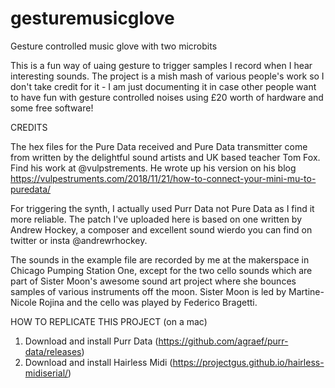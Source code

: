 # gesturemusicglove
Gesture controlled music glove with two microbits

This is a fun way of uaing gesture to trigger samples I record when I hear interesting sounds. The project is a mish mash of various people's work so I don't take credit for it - I am just documenting it in case other people want to have fun with gesture controlled noises using £20 worth of hardware and some free software! 

CREDITS

The hex files for the Pure Data received and Pure Data transmitter come from written by the delightful sound artists and UK based teacher Tom Fox. Find his work at @vulpstrements. He wrote up his version on his blog https://vulpestruments.com/2018/11/21/how-to-connect-your-mini-mu-to-puredata/ 

For triggering the synth, I actually used Purr Data not Pure Data as I find it more reliable. The patch I've uploaded here is based on one written by Andrew Hockey, a composer and excellent sound wierdo you can find on twitter or insta @andrewrhockey. 

The sounds in the example file are recorded by me at the makerspace in Chicago Pumping Station One, except for the two cello sounds which are part of Sister Moon's awesome sound art project where she bounces samples of various instruments off the moon. Sister Moon is led by Martine-Nicole Rojina and the cello was played by Federico Bragetti.

HOW TO REPLICATE THIS PROJECT (on a mac)

1. Download and install Purr Data (https://github.com/agraef/purr-data/releases)
2. Download and install Hairless Midi (https://projectgus.github.io/hairless-midiserial/)


